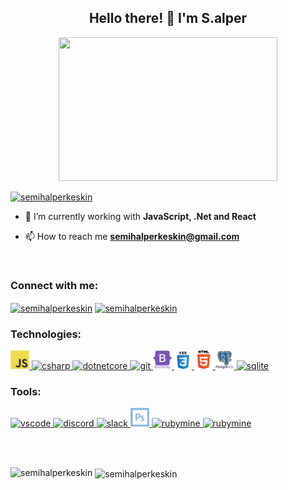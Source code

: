 <h2 align="center">Hello there! 🚀 I'm S.alper</h1>
<div align="center"><img src="https://media0.giphy.com/media/iIqmM5tTjmpOB9mpbn/giphy.gif?cid=ecf05e47ww2o8vwa7qi4zbhp7f064gkdyigqm5hys0chxux6&rid=giphy.gif&ct=g" width="350" height="230"  /> </div>

<p align="left"> <a href="https://github.com/ryo-ma/github-profile-trophy"><img src="https://github-profile-trophy.vercel.app/?username=semihalperkeskin&title=Commit,MultiLanguage,Repositories,Stars,PullRequest,Issues&margin-w=5&no-bg=true" alt="semihalperkeskin" /></a> </p>
<p>
  
- 🌱 I’m currently working with **JavaScript, .Net and React**

- 📫 How to reach me **semihalperkeskin@gmail.com**
 </p>

<br>
<h3 align="left">Connect with me:</h3>
<p align="left">
<a href="https://linkedin.com/in/salperkeskin" target="blank" rel=”noopener”><img align="center" src="https://velanovascular.com/wp-content/uploads/2020/06/LinkedIn.png" alt="semihalperkeskin" height="30" width="30" /></a>
<a href="https://instagram.com/salperkeskin" target="blank" rel=”noopener”><img align="center" src="https://upload.wikimedia.org/wikipedia/commons/thumb/e/e7/Instagram_logo_2016.svg/1200px-Instagram_logo_2016.svg.png" alt="semihalperkeskin" height="30" width="30" /></a>

<br>

<h3 align="left">Technologies:</h3>
<p align="left"> 
<a href="https://developer.mozilla.org/en-US/docs/Web/JavaScript" target="_blank" rel=”noopener”> <img src="https://raw.githubusercontent.com/devicons/devicon/master/icons/javascript/javascript-original.svg" alt="javascript" width="30" height="30"/> </a> 
 <a href="https://docs.microsoft.com/en-us/dotnet/csharp/" target="_blank" rel=”noopener”> <img src="https://seeklogo.com/images/C/c-sharp-c-logo-02F17714BA-seeklogo.com.png" alt="csharp" width="27" height="30"/> </a>
<a href="https://dotnet.microsoft.com/" target="_blank" rel=”noopener”> <img src="https://upload.wikimedia.org/wikipedia/commons/thumb/e/ee/.NET_Core_Logo.svg/1200px-.NET_Core_Logo.svg.png" alt="dotnetcore" width="30" height="30"/> </a>
<a href="https://git-scm.com/" target="_blank" rel=”noopener”> <img src="https://www.vectorlogo.zone/logos/git-scm/git-scm-icon.svg" alt="git" width="30" height="30"/> </a>
<a href="https://getbootstrap.com" target="_blank" rel=”noopener”> <img src="https://raw.githubusercontent.com/devicons/devicon/master/icons/bootstrap/bootstrap-plain-wordmark.svg" alt="bootstrap" width="30" height="30"/> </a>
<a href="https://www.w3schools.com/css/" target="_blank" rel=”noopener”> <img src="https://raw.githubusercontent.com/devicons/devicon/master/icons/css3/css3-original-wordmark.svg" alt="css3" width="28" height="28"/> </a> 
<a href="https://www.w3.org/html/" target="_blank" rel=”noopener”> <img src="https://raw.githubusercontent.com/devicons/devicon/master/icons/html5/html5-original-wordmark.svg" alt="html5" width="30" height="30"/> </a> 
<a href="https://www.postgresql.org" target="_blank" rel=”noopener”> <img src="https://raw.githubusercontent.com/devicons/devicon/master/icons/postgresql/postgresql-original-wordmark.svg" alt="postgresql" width="30" height="30"/> </a>
<a href="https://www.microsoft.com/tr-tr/sql-server" target="_blank" rel=”noopener”> <img src="https://www.svgrepo.com/show/303229/microsoft-sql-server-logo.svg" alt="sqlite" width="30" height="30"/> </a>

<br>
  
<h3 align="left">Tools:</h3>
<a href="https://code.visualstudio.com/" target="_blank" rel=”noopener”> <img src="https://upload.wikimedia.org/wikipedia/commons/thumb/9/9a/Visual_Studio_Code_1.35_icon.svg/1024px-Visual_Studio_Code_1.35_icon.svg.png" alt="vscode" width="30" height="30"/> </a>
<a href="https://discord.com/" target="_blank" rel=”noopener”> <img src="https://cdn4.iconfinder.com/data/icons/logos-and-brands/512/91_Discord_logo_logos-512.png" alt="discord" width="30" height="30"/> </a> 
<a href="https://slack.com/intl/en-tr/" target="_blank" rel=”noopener”> <img src="https://cdn.brandfolder.io/5H442O3W/as/pl546j-7le8zk-4nzzs1/Slack_Mark_Web.png" alt="slack" width="37" height="37"/> </a>
<a href="https://www.photoshop.com/en" target="_blank" rel=”noopener”> <img src="https://raw.githubusercontent.com/devicons/devicon/master/icons/photoshop/photoshop-line.svg" alt="photoshop" width="30" height="30"/> </a> 
<a href="https://www.adobe.com/tr/products/xd.html" target="_blank" rel=”noopener”> <img src="https://upload.wikimedia.org/wikipedia/commons/thumb/c/c2/Adobe_XD_CC_icon.svg/1200px-Adobe_XD_CC_icon.svg.png" alt="rubymine" width="30" height="30"/> </a> 
<a href="https://unity.com" target="_blank" rel=”noopener”> <img src="https://gamingshogun.com/wp-content/uploads/2012/11/unityLogo.png" alt="rubymine" width="30" height="30"/> </a> 

</p>

<br>
<br>

<p><img align="left" src="https://github-readme-stats.vercel.app/api/top-langs?username=semihalperkeskin&show_icons=true&theme=radical&locale=en&layout=compact" alt="semihalperkeskin" /></p>

<p>&nbsp;<img align="center" src="https://github-readme-stats.vercel.app/api?username=semihalperkeskin&show_icons=true&theme=dark&locale=en" alt="semihalperkeskin" width="50%" /></p>
